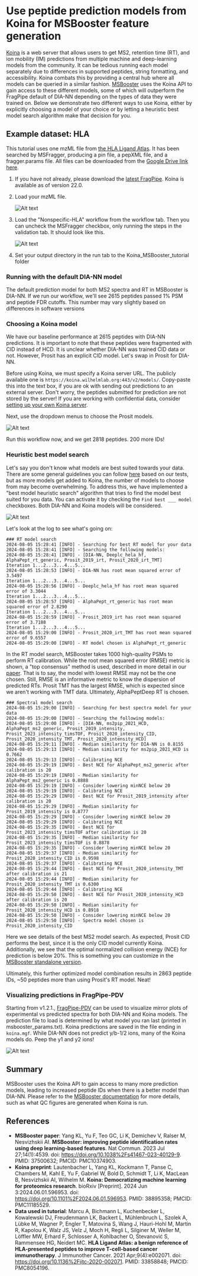# Use peptide prediction models from Koina for MSBooster feature generation

[Koina](https://koina.proteomicsdb.org/) is a web server that allows users to get MS2, retention time (RT), and ion mobility (IM)
predictions from multiple machine and deep-learning models from the community. It can be tedious running each model 
separately due to differences in supported peptides, string formatting, and accessibility. Koina combats this by 
providing a central hub where all models can be queried in a similar fashion. 
[MSBooster]([Koina](https://koina.proteomicsdb.org/)) uses the Koina API to gain
access to these different models, some of which will outperform the FragPipe default of DIA-NN depending on the types of
data they were trained on. Below we demonstrate two different ways to use Koina, either by explicitly choosing a model
of your choice or by letting a heuristic best model search algorithm make that decision for you. 

## Example dataset: HLA

This tutorial uses one mzML file from [the HLA Ligand Atlas](https://pubmed.ncbi.nlm.nih.gov/33858848/).
It has been searched by MSFragger, producing a pin file, a pepXML file, and a fragger.params file. All files can be
downloaded from the [Google Drive link here](https://drive.google.com/drive/folders/1szQmsLD2d_lE3JAWcnRcLR8rcjiGqdHb?usp=sharing).
1. If you have not already, please download the [latest FragPipe](https://github.com/Nesvilab/FragPipe/releases).
Koina is available as of version 22.0.
2. Load your mzML file.

   ![Alt text](../images/Koina_mzml_loading.png)

3. Load the "Nonspecific-HLA" workflow from the workflow tab. Then you can uncheck the MSFragger checkbox, only running
the steps in the validation tab. It should look like this.

   ![Alt text](../images/Koina_validation.png)

4. Set your output directory in the run tab to the Koina_MSBooster_tutorial folder

### Running with the default DIA-NN model

The default prediction model for both MS2 spectra and RT in MSBooster is DIA-NN. If we run our workflow, we'll see
2615 peptides passed 1% PSM and peptide FDR cutoffs. This number may vary slightly based on differences in software versions


### Choosing a Koina model

We have our baseline performance at 2615 peptides with DIA-NN predictions. It is important to note that these peptides
were fragmented with CID instead of HCD. It is unclear whether DIA-NN was trained CID data or not. However, Prosit has
an explicit CID model. Let's swap in Prosit for DIA-NN.

Before using Koina, we must specify a Koina server URL. The publicly available one is 
`https://koina.wilhelmlab.org:443/v2/models/`. Copy-paste this into the text box, if you are ok with sending out predictions
to an external server. Don't worry, the peptides submitted for prediction are not stored by the server! If you are working
with confidential data, consider [setting up your own Koina server](https://github.com/wilhelm-lab/koina).

Next, use the dropdown menus to choose the Prosit models.

![Alt text](../images/Koina_prosit.png)

Run this workflow now, and we get 2818 peptides. 200 more IDs!

### Heuristic best model search

Let's say you don't know what models are best suited towards your data. There are some general guidelines you can follow
[here](https://www.biorxiv.org/content/10.1101/2024.06.01.596953v1) based on our tests, but as more models get added
to Koina, the number of models to choose from may become overwhelming. To address this, we have implemented a "best model
heuristic search" algorithm that tries to find the model best suited for you data. You can activate it by checking the
`Find best ___ model` checkboxes. Both DIA-NN and Koina models will be considered.

![Alt text](../images/Koina_best.png)

Let's look at the log to see what's going on:
```
### RT model search
2024-08-05 15:28:41 [INFO] - Searching for best RT model for your data
2024-08-05 15:28:41 [INFO] - Searching the following models: 
2024-08-05 15:28:41 [INFO] - [DIA-NN, Deeplc_hela_hf, AlphaPept_rt_generic, Prosit_2019_irt, Prosit_2020_irt_TMT]
Iteration 1...2...3...4...5...
2024-08-05 15:28:53 [INFO] - DIA-NN has root mean squared error of 3.5497
Iteration 1...2...3...4...5...
2024-08-05 15:28:56 [INFO] - Deeplc_hela_hf has root mean squared error of 3.3044
Iteration 1...2...3...4...5...
2024-08-05 15:28:57 [INFO] - AlphaPept_rt_generic has root mean squared error of 2.8290
Iteration 1...2...3...4...5...
2024-08-05 15:28:59 [INFO] - Prosit_2019_irt has root mean squared error of 3.7188
Iteration 1...2...3...4...5...
2024-08-05 15:29:00 [INFO] - Prosit_2020_irt_TMT has root mean squared error of 9.6557
2024-08-05 15:29:00 [INFO] - RT model chosen is AlphaPept_rt_generic
```

In the RT model search, MSBooster takes 1000 high-quality PSMs to perform RT calibration. While the root mean squared 
error (RMSE) metric is shown, a "top consensus" method is used, described in more detail in our 
[paper](https://www.biorxiv.org/content/10.1101/2024.06.01.596953v1). That is to say, the model with lowest RMSE may not
be the one chosen. Still, RMSE is an informative metric to know the dispersion of predicted RTs. Prosit TMT has the 
largest RMSE, which is expected since we aren't working with TMT data. Ultimately, AlphaPeptDeep RT is chosen.

```
### Spectral model search
2024-08-05 15:29:00 [INFO] - Searching for best spectra model for your data
2024-08-05 15:29:00 [INFO] - Searching the following models: 
2024-08-05 15:29:00 [INFO] - [DIA-NN, ms2pip_2021_HCD, AlphaPept_ms2_generic, Prosit_2019_intensity, Prosit_2023_intensity_timsTOF, Prosit_2020_intensity_CID, Prosit_2020_intensity_TMT, Prosit_2020_intensity_HCD]
2024-08-05 15:29:11 [INFO] - Median similarity for DIA-NN is 0.8155
2024-08-05 15:29:13 [INFO] - Median similarity for ms2pip_2021_HCD is 0.7662
2024-08-05 15:29:13 [INFO] - Calibrating NCE
2024-08-05 15:29:19 [INFO] - Best NCE for AlphaPept_ms2_generic after calibration is 20
2024-08-05 15:29:19 [INFO] - Median similarity for AlphaPept_ms2_generic is 0.8888
2024-08-05 15:29:19 [INFO] - Consider lowering minNCE below 20
2024-08-05 15:29:19 [INFO] - Calibrating NCE
2024-08-05 15:29:29 [INFO] - Best NCE for Prosit_2019_intensity after calibration is 20
2024-08-05 15:29:29 [INFO] - Median similarity for Prosit_2019_intensity is 0.8777
2024-08-05 15:29:29 [INFO] - Consider lowering minNCE below 20
2024-08-05 15:29:29 [INFO] - Calibrating NCE
2024-08-05 15:29:35 [INFO] - Best NCE for Prosit_2023_intensity_timsTOF after calibration is 20
2024-08-05 15:29:35 [INFO] - Median similarity for Prosit_2023_intensity_timsTOF is 0.8878
2024-08-05 15:29:35 [INFO] - Consider lowering minNCE below 20
2024-08-05 15:29:37 [INFO] - Median similarity for Prosit_2020_intensity_CID is 0.9598
2024-08-05 15:29:37 [INFO] - Calibrating NCE
2024-08-05 15:29:44 [INFO] - Best NCE for Prosit_2020_intensity_TMT after calibration is 21
2024-08-05 15:29:44 [INFO] - Median similarity for Prosit_2020_intensity_TMT is 0.6300
2024-08-05 15:29:44 [INFO] - Calibrating NCE
2024-08-05 15:29:50 [INFO] - Best NCE for Prosit_2020_intensity_HCD after calibration is 20
2024-08-05 15:29:50 [INFO] - Median similarity for Prosit_2020_intensity_HCD is 0.8918
2024-08-05 15:29:50 [INFO] - Consider lowering minNCE below 20
2024-08-05 15:29:50 [INFO] - Spectra model chosen is Prosit_2020_intensity_CID
```

Here we see details of the best MS2 model search. As expected, Prosit CID performs the best, since it is the only CID
model currently Koina. Additionally, we see that the optimal normalized collision energy (NCE) for prediction is below 20%. 
This is something you can customize in the [MSBooster standalone version](https://github.com/Nesvilab/MSBooster/blob/master/Koina.md#command-line).

Ultimately, this further optimized model combination results in 2863 peptide IDs, ~50 peptides more than using Prosit's
RT model. Neat!

### Visualizing predictions in FragPipe-PDV

Starting from v1.2.1., [FragPipe-PDV](https://github.com/Nesvilab/FragPipe-PDV) can be used to visualize mirror plots of 
experimental vs predicted spectra for both DIA-NN and Koina models. The prediction file to load is determined by what 
model you ran last (printed in msbooster_params.txt). Koina predictions are saved in the file ending in `koina.mgf`. 
While DIA-NN does not predict y/b-1/2 ions, many of the Koina models do. Peep the y1 and y2 ions!

![Alt text](../images/Koina_pdv.png)

## Summary
MSBooster uses the Koina API to gain access to many more prediction models, leading to increased peptide IDs when there 
is a better model than DIA-NN. Please refer to the [MSBooster documentation](https://github.com/Nesvilab/MSBooster/blob/master/Koina.md)
for more details, such as what QC figures are generated when Koina is run.

## References
- <strong>MSBooster paper</strong>: Yang KL, Yu F, Teo GC, Li K, Demichev V, Ralser M, Nesvizhskii AI. <strong>MSBooster: 
improving peptide identification rates using deep learning-based features</strong>. Nat Commun. 2023 Jul 27;14(1):4539. 
doi: https://doi.org/10.1038%2Fs41467-023-40129-9. PMID: 37500632; PMCID: PMC10374903.
- <strong>Koina preprint</strong>: Lautenbacher L, Yang KL, Kockmann T, Panse C, Chambers M, Kahl E, Yu F, Gabriel W, 
Bold D, Schmidt T, Li K, MacLean B, Nesvizhskii AI, Wilhelm M. <strong>Koina: Democratizing machine learning for proteomics 
research</strong>. bioRxiv [Preprint]. 2024 Jun 3:2024.06.01.596953. doi: https://doi.org/10.1101%2F2024.06.01.596953. 
PMID: 38895358; PMCID: PMC11185529.
- <strong>Data used in tutorial</strong>: Marcu A, Bichmann L, Kuchenbecker L, Kowalewski DJ, Freudenmann LK, Backert L, 
Mühlenbruch L, Szolek A, Lübke M, Wagner P, Engler T, Matovina S, Wang J, Hauri-Hohl M, Martin R, Kapolou K, Walz JS, 
Velz J, Moch H, Regli L, Silginer M, Weller M, Löffler MW, Erhard F, Schlosser A, Kohlbacher O, Stevanović S, Rammensee HG, 
Neidert MC. <strong>HLA Ligand Atlas: a benign reference of HLA-presented peptides to improve T-cell-based cancer immunotherapy</strong>. 
J Immunother Cancer. 2021 Apr;9(4):e002071. doi: https://doi.org/10.1136%2Fjitc-2020-002071. PMID: 33858848; PMCID: PMC8054196.

